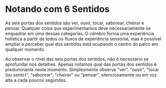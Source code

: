 # Notando com 6 Sentidos

As seis portas dos sentidos são ver, ouvir, tocar, saborear, cheirar e pensar. Qualquer coisa que experimentamos deve necessariamente se enquadrar em uma dessas categorias. O cérebro forma uma experiência holística a partir de todos os fluxos de experiência sensorial, mas é possível ampliar e perceber qual dos sentidos está ocupando o centro do palco em qualquer momento.

Ao observar o nível das seis portas dos sentidos, não é necessário se aprofundar nos detalhes. Apenas notamos qual das portas dos sentidos é predominante neste momento. Simplesmente observe "ver", "ouvir", "tocar (ou sentir)", "saborear", "cheirar" ou "pensar", silenciosamente ou em voz alta a cada poucos segundos.